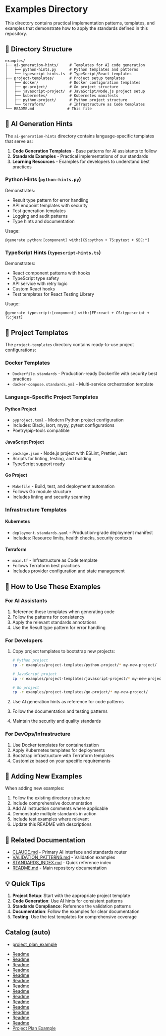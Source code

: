 # Examples Directory

This directory contains practical implementation patterns, templates, and examples that demonstrate how to apply the standards defined in this repository.

## 📂 Directory Structure

```
examples/
├── ai-generation-hints/     # Templates for AI code generation
│   ├── python-hints.py      # Python templates and patterns
│   └── typescript-hints.ts  # TypeScript/React templates
├── project-templates/       # Project setup templates
│   ├── docker/              # Docker configuration templates
│   ├── go-project/          # Go project structure
│   ├── javascript-project/  # JavaScript/Node.js project setup
│   ├── kubernetes/          # Kubernetes manifests
│   ├── python-project/      # Python project structure
│   └── terraform/           # Infrastructure as Code templates
└── README.md               # This file
```

## 🤖 AI Generation Hints

The `ai-generation-hints` directory contains language-specific templates that serve as:

1. **Code Generation Templates** - Base patterns for AI assistants to follow
2. **Standards Examples** - Practical implementations of our standards
3. **Learning Resources** - Examples for developers to understand best practices

### Python Hints (`python-hints.py`)

Demonstrates:
- Result type pattern for error handling
- API endpoint templates with security
- Test generation templates
- Logging and audit patterns
- Type hints and documentation

Usage:
```
@generate python:[component] with:[CS:python + TS:pytest + SEC:*]
```

### TypeScript Hints (`typescript-hints.ts`)

Demonstrates:
- React component patterns with hooks
- TypeScript type safety
- API service with retry logic
- Custom React hooks
- Test templates for React Testing Library

Usage:
```
@generate typescript:[component] with:[FE:react + CS:typescript + TS:jest]
```

## 📁 Project Templates

The `project-templates` directory contains ready-to-use project configurations:

### Docker Templates
- `Dockerfile.standards` - Production-ready Dockerfile with security best practices
- `docker-compose.standards.yml` - Multi-service orchestration template

### Language-Specific Project Templates

#### Python Project
- `pyproject.toml` - Modern Python project configuration
- Includes: Black, isort, mypy, pytest configurations
- Poetry/pip-tools compatible

#### JavaScript Project
- `package.json` - Node.js project with ESLint, Prettier, Jest
- Scripts for linting, testing, and building
- TypeScript support ready

#### Go Project
- `Makefile` - Build, test, and deployment automation
- Follows Go module structure
- Includes linting and security scanning

### Infrastructure Templates

#### Kubernetes
- `deployment.standards.yaml` - Production-grade deployment manifest
- Includes: Resource limits, health checks, security contexts

#### Terraform
- `main.tf` - Infrastructure as Code template
- Follows Terraform best practices
- Includes provider configuration and state management

## 🎯 How to Use These Examples

### For AI Assistants

1. Reference these templates when generating code
2. Follow the patterns for consistency
3. Apply the relevant standards annotations
4. Use the Result type pattern for error handling

### For Developers

1. Copy project templates to bootstrap new projects:
   ```bash
   # Python project
   cp -r examples/project-templates/python-project/* my-new-project/

   # JavaScript project
   cp -r examples/project-templates/javascript-project/* my-new-project/

   # Go project
   cp -r examples/project-templates/go-project/* my-new-project/
   ```

2. Use AI generation hints as reference for code patterns
3. Follow the documentation and testing patterns
4. Maintain the security and quality standards

### For DevOps/Infrastructure

1. Use Docker templates for containerization
2. Apply Kubernetes templates for deployments
3. Bootstrap infrastructure with Terraform templates
4. Customize based on your specific requirements

## 📝 Adding New Examples

When adding new examples:

1. Follow the existing directory structure
2. Include comprehensive documentation
3. Add AI instruction comments where applicable
4. Demonstrate multiple standards in action
5. Include test examples where relevant
6. Update this README with descriptions

## 🔗 Related Documentation

- [CLAUDE.md](../docs/core/CLAUDE.md) - Primary AI interface and standards router
- [VALIDATION_PATTERNS.md](../docs/guides/VALIDATION_PATTERNS.md) - Validation examples
- [STANDARDS_INDEX.md](../docs/guides/STANDARDS_INDEX.md) - Quick reference index
- [README.md](../README.md) - Main repository documentation

## 💡 Quick Tips

1. **Project Setup**: Start with the appropriate project template
2. **Code Generation**: Use AI hints for consistent patterns
3. **Standards Compliance**: Reference the validation patterns
4. **Documentation**: Follow the examples for clear documentation
5. **Testing**: Use the test templates for comprehensive coverage

## Catalog (auto)

<!-- AUTO-LINKS:examples/** -->

- [project_plan_example](project_plan_example.md)

<!-- /AUTO-LINKS -->
<!-- AUTO-LINKS:examples/**/*.md -->

- [Readme](ai-generation-hints/README.md)
- [Readme](nist-templates/README.md)
- [Readme](nist-templates/go/README.md)
- [Readme](nist-templates/python/README.md)
- [Readme](nist-templates/quickstart/.pytest_cache/README.md)
- [Readme](nist-templates/quickstart/README.md)
- [Readme](nist-templates/typescript/README.md)
- [Readme](project-templates/README.md)
- [Readme](project-templates/docker/README.md)
- [Readme](project-templates/go-project/README.md)
- [Readme](project-templates/javascript-project/README.md)
- [Readme](project-templates/kubernetes/README.md)
- [Readme](project-templates/python-project/README.md)
- [Readme](project-templates/terraform/README.md)
- [Project Plan Example](project_plan_example.md)

<!-- /AUTO-LINKS -->
